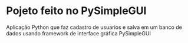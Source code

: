 # Pojeto feito no PySimpleGUI 
Aplicação Python que faz cadastro de usuarios e salva em um banco de dados usando framework de interface gráfica PySimpleGUI
